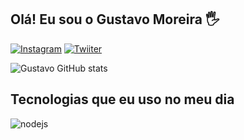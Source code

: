 ## Olá! Eu sou o Gustavo Moreira 🖐️

[![Instagram](https://img.shields.io/badge/Instagram-E4405F?style=for-the-badge&logo=instagram&logoColor=white)](https://instagram.com/gustavomoreira50)
[![Twiiter](https://img.shields.io/badge/Twitter-1DA1F2?style=for-the-badge&logo=twitter&logoColor=white)](https://twitch.tv/Mooreiraa08)

![Gustavo GitHub stats](https://github-readme-stats.vercel.app/api?username=mooreira08&show_icons=true&theme=dracula&count_private=true)

## Tecnologias que eu uso no meu dia

<div style="display: inline_block">
  <img align="center" alt="nodejs" src="https://img.shields.io/badge/Node.js-43853D?style=for-the-badge&logo=node.js&logoColor=white" />
</div><br/>

